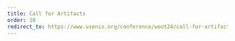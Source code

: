 ```yaml
---
title: Call for Artifacts
order: 10
redirect_to: https://www.usenix.org/conference/woot24/call-for-artifacts
---
```

